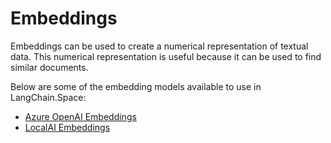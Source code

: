 # Embeddings

Embeddings can be used to create a numerical representation of textual data. This numerical representation is useful because it can be used to find similar documents.

Below are some of the embedding models available to use in LangChain.Space:

* [Azure OpenAI Embeddings](azure-openai-embeddings.md)
* [LocalAI Embeddings](localai-embeddings.md)
